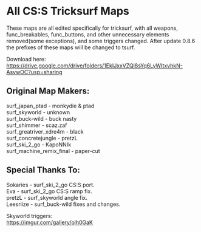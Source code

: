 # All CS:S Tricksurf Maps 

These maps are all edited specifically for tricksurf, with all weapons, func_breakables, func_buttons, and other unnecessary elements removed(some exceptions), and some triggers changed. After update 0.8.6 the prefixes of these maps will be changed to tsurf.

Download here: https://drive.google.com/drive/folders/1EkIJxxVZQl8sYq6LyWItxvhkN-AsvwOC?usp=sharing

## Original Map Makers:  
surf_japan_ptad - monkydie & ptad  
surf_skyworld - unknown  
surf_buck-wild - buck nasty  
surf_shimmer - scaz.zaf  
surf_greatriver_xdre4m - black  
surf_concretejungle - pretzL  
surf_ski_2_go - KapoNNIk  
surf_machine_remix_final - paper-cut  
  
## Special Thanks To:  
Sokaries - surf_ski_2_go CS:S port.  
Eva - surf_ski_2_go CS:S ramp fix.  
pretzL - surf_skyworld angle fix.  
Leesriize - surf_buck-wild fixes and changes.

Skyworld triggers:  
https://imgur.com/gallery/olh0GaK  

